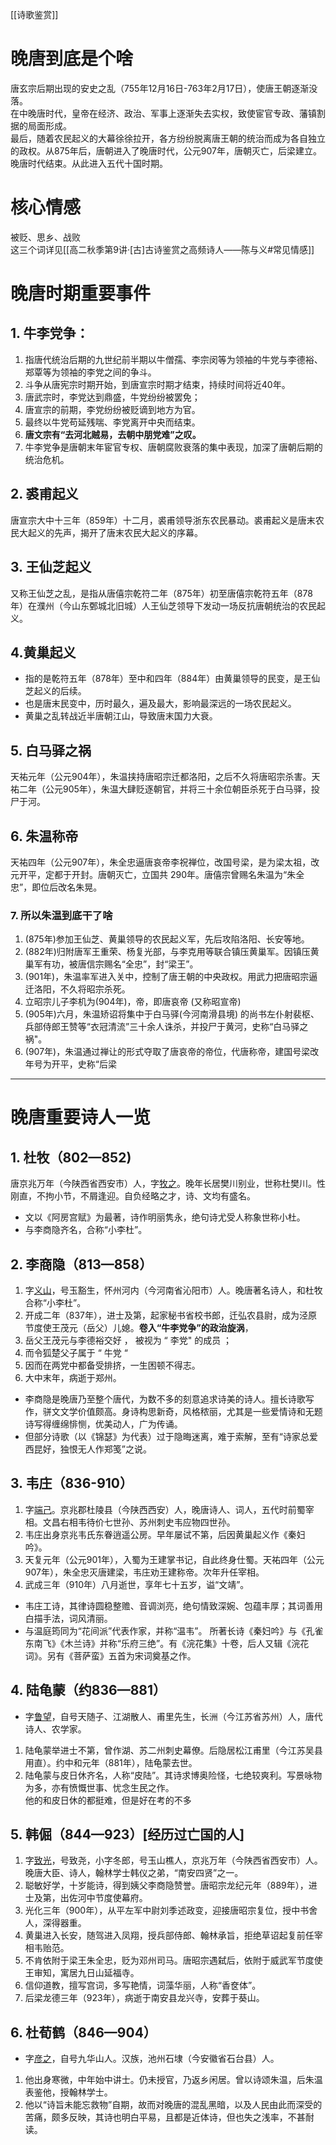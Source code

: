 [[诗歌鉴赏]]

# 晚唐到底是个啥
唐玄宗后期出现的安史之乱（755年12月16日-763年2月17日），使唐王朝逐渐没落。  
在中晚唐时代，皇帝在经济、政治、军事上逐渐失去实权，致使宦官专政、藩镇割据的局面形成。  
最后，随着农民起义的大幕徐徐拉开，各方纷纷脱离唐王朝的统治而成为各自独立的政权。从875年后，唐朝进入了晚唐时代，公元907年，唐朝灭亡，后梁建立。晚唐时代结束。从此进入五代十国时期。

# 核心情感
被贬、思乡、战败  
这三个词详见[[高二秋季第9讲·[古]古诗鉴赏之高频诗人——陈与义#常见情感]]

# 晚唐时期重要事件
## 1. 牛李党争：
1. 指唐代统治后期的九世纪前半期以牛僧孺、李宗闵等为领袖的牛党与李德裕、郑覃等为领袖的李党之间的争斗。  
2. 斗争从唐宪宗时期开始，到唐宣宗时期才结束，持续时间将近40年。  
3. 唐武宗时，李党达到鼎盛，牛党纷纷被罢免；  
4. 唐宣宗的前期，李党纷纷被贬谪到地方为官。  
5. 最终以牛党苟延残喘、李党离开中央而结束。  
6. **唐文宗有“去河北贼易，去朝中朋党难”之叹。**  
7. 牛李党争是唐朝末年宦官专权、唐朝腐败衰落的集中表现，加深了唐朝后期的统治危机。

## 2. 裘甫起义
唐宣宗大中十三年（859年）十二月，裘甫领导浙东农民暴动。裘甫起义是唐末农民大起义的先声，揭开了唐末农民大起义的序幕。

## 3. 王仙芝起义
又称王仙芝之乱，是指从唐僖宗乾符二年（875年）初至唐僖宗乾符五年（878年）在濮州（今山东鄄城北旧城）人王仙芝领导下发动一场反抗唐朝统治的农民起义。

## 4.黄巢起义
- 指的是乾符五年（878年）至中和四年（884年）由黄巢领导的民变，是王仙芝起义的后续。
- 也是唐末民变中，历时最久，遍及最大，影响最深远的一场农民起义。
- 黄巢之乱转战近半唐朝江山，导致唐末国力大衰。
## 5. 白马驿之祸
天祐元年（公元904年），朱温挟持唐昭宗迁都洛阳，之后不久将唐昭宗杀害。天祐二年（公元905年），朱温大肆贬逐朝官，并将三十余位朝臣杀死于白马驿，投尸于河。
## 6. 朱温称帝
天祐四年（公元907年），朱全忠逼唐哀帝李祝禅位，改国号梁，是为梁太祖，改元开平，定都于开封。唐朝灭亡，立国共 290年。唐僖宗曾赐名朱温为“朱全忠”，即位后改名朱晃。

### 7. 所以朱温到底干了啥
1. (875年)参加王仙芝、黄巢领导的农民起义军，先后攻陷洛阳、长安等地。
2. (882年)归附唐军王重荣、杨复光部，与李克用等联合镇压黄巢军。因镇压黄巢军有功，被唐信宗赐名“全忠”，封“梁王”。
3. (901年)，朱温率军进入关中，控制了唐王朝的中央政权。用武力把唐昭宗逼迁洛阳，不久将昭宗杀死。
4. 立昭宗儿子李机为(904年)，帝，即唐哀帝 (又称昭宣帝)
5. (905年)六月，朱温矫诏将集中于白马驿(今河南滑县境) 的尚书左仆射裴枢、兵部侍郎王赞等“衣冠清流”三十余人诛杀，并投尸于黄河，史称“白马驿之祸"。
6. (907年)，朱温通过禅让的形式夺取了唐哀帝的帝位，代唐称帝，建国号梁改年号为开平，史称“后梁


-----
# 晚唐重要诗人一览
## 1. 杜牧（802—852)
唐京兆万年（今陕西省西安市）人，字<u>牧之</u>。晚年长居樊川别业，世称杜樊川。性刚直，不拘小节，不屑逢迎。自负经略之才，诗、文均有盛名。
- 文以《阿房宫赋》为最著，诗作明丽隽永，绝句诗尤受人称象世称小杜。  
- 与李商隐齐名，合称“小李杜”。
## 2. 李商隐（813—858）
1. 字<u>义山</u>，号玉豁生，怀州河内（今河南省沁阳市）人。晚唐著名诗人，和杜牧合称“小李杜”。    
2. 开成二年（837年），进士及第，起家秘书省校书郎，迁弘农县尉，成为泾原节度使王茂元（岳父）儿媳。**卷入“牛李党争”的政治旋涡**，
3. 岳父王茂元与李德裕交好 ， 被视为 “ 李党" 的成员 ；
4. 而令狐楚父子属于 “ 牛党 “
5. 因而在两党中都备受排挤，一生困顿不得志。  
6. 大中末年，病逝于郑州。

- 李商隐是晚唐乃至整个唐代，为数不多的刻意追求诗美的诗人。擅长诗歌写作，骈文文学价值颇高。身诗构思新奇，风格秾丽，尤其是一些爱情诗和无题诗写得缠绵悱恻，优美动人，广为传诵。
- 但部分诗歌（以《锦瑟》为代表）过于隐晦迷离，难于索解，至有“诗家总爱西昆好，独恨无人作郑笺”之说。
## 3. 韦庄（836-910）
1. 字<u>端己</u>。京兆郡杜陵县（今陕西西安）人，晚唐诗人、词人，五代时前蜀宰相。文昌右相韦待价七世孙、苏州刺史韦应物四世孙。  
2. 韦庄出身京兆韦氏东眷逍遥公房。早年屡试不第，后因黄巢起义作《秦妇吟》。  
3. 天复元年（公元901年），入蜀为王建掌书记，自此终身仕蜀。天祐四年（公元907年），朱全忠灭唐建梁，韦庄劝王建称帝。次年升任宰相。
4. 武成三年（910年）八月逝世，享年七十五岁，谥“文靖”。  
- 韦庄工诗，其律诗圆稳整赡、音调浏亮，绝句情致深婉、包蕴丰厚；其词善用白描手法，词风清丽。  
- 与温庭筠同为“花间派”代表作家，并称“温韦”。
所著长诗《秦妇吟》与《孔雀东南飞》《木兰诗》并称“乐府三绝”。有《浣花集》十卷，后人又辑《浣花词》。另有《菩萨蛮》五首为宋词奠基之作。
## 4. 陆龟蒙（约836—881）
- 字<u>鲁望</u>，自号天随子、江湖散人、甫里先生，长洲（今江苏省苏州）人，唐代诗人、农学家。  
1. 陆龟蒙举进士不第，曾作湖、苏二州刺史幕僚。后隐居松江甫里（今江苏吴县用直）。约中和元年（881年），陆龟蒙去世。  
2. 陆龟蒙与皮日休齐名，人称“皮陆”。其诗求博奥险怪，七绝较爽利。写景咏物为多，亦有愤慨世事、忧念生民之作。  
他的和皮日休的都挺难，但是好在考的不多
## 5. 韩倔（844—923）[经历过亡国的人]
1. 字<u>致光</u>，号致尧，小字冬郎，号玉山樵人，京兆万年（今陕西省西安市）人。晚唐大臣、诗人，翰林学士韩仪之弟，“南安四贤”之一。
2. 聪敏好学，十岁能诗，得到姨父李商隐赞誉。唐昭宗龙纪元年（889年），进士及第，出佐河中节度使幕府。
3. 光化三年（900年），从平左军中尉刘季述政变，迎接唐昭宗复位，授中书舍人，深得器重。
4. 黄巢进入长安，随驾进入凤翔，授兵部侍郎、翰林承旨，拒绝草诏起复前任宰相韦贻范。
5. 不肯依附于梁王朱全忠，贬为邓州司马。唐昭宗遇弑后，依附于威武军节度使王审知，寓居九日山延福寺。
6. 信仰道教，擅写宫词，多写艳情，词藻华丽，人称“香奁体”。
7. 后梁龙德三年（923年），病逝于南安县龙兴寺，安葬于葵山。
## 6. 杜荀鹤（846—904）
- 字<u>彦之</u>，自号九华山人。汉族，池州石埭（今安徽省石台县）人。
1. 他出身寒微，中年始中讲士。仍未授官，乃返乡闲居。曾以诗颂朱温，后朱温表鉴他，授翰林学士。
2. 他以“诗旨未能忘救物”自期，故而对晚唐的混乱黑暗，以及人民由此而深受的苦痛，颇多反映，其诗也明白平易，且都是近体诗，但也失之浅率，不甚耐读。

